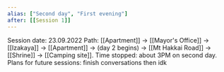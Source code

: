 ```yaml
---
alias: ["Second day", "First evening"]
after: [[Session 1]]
---
```

Session date: 23.09.2022
Path: [[Apartment]] -> [[Mayor's Office]] -> [[Izakaya]] -> [[Apartment]] -> (day 2 begins) -> [[Mt Hakkai Road]] -> [[Shrine]] -> [[Camping site]].
Time stopped: about 3PM on second day.
Plans for future sessions: finish conversations then idk